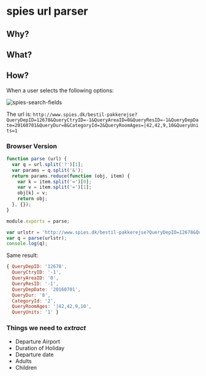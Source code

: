 # spies url parser

## Why?



## What?



## How?

When a user selects the following options:

![spies-search-fields](https://cloud.githubusercontent.com/assets/194400/15152068/db61b016-16cb-11e6-8811-4607baa2bf93.png)

The url is:
`http://www.spies.dk/bestil-pakkerejse?QueryDepID=12678&QueryCtryID=-1&QueryAreaID=0&QueryResID=-1&QueryDepDate=20160701&QueryDur=8&CategoryId=2&QueryRoomAges=|42,42,9,10&QueryUnits=1`


### Browser Version

```js
function parse (url) {
  var q = url.split('?')[1];
  var params = q.split('&');
  return params.reduce(function (obj, item) {
    var k = item.split('=')[0];
    var v = item.split('=')[1];
    obj[k] = v;
    return obj;
  }, {});
}

module.exports = parse;

var urlstr = 'http://www.spies.dk/bestil-pakkerejse?QueryDepID=12678&QueryCtryID=-1&QueryAreaID=0&QueryResID=-1&QueryDepDate=20160701&QueryDur=8&CategoryId=2&QueryRoomAges=|42,42,9,10&QueryUnits=1';
var q = parse(urlstr);
console.log(q);
```

Same result:

```js
{ QueryDepID: '12678',
  QueryCtryID: '-1',
  QueryAreaID: '0',
  QueryResID: '-1',
  QueryDepDate: '20160701',
  QueryDur: '8',
  CategoryId: '2',
  QueryRoomAges: '|42,42,9,10',
  QueryUnits: '1' }
```

### Things we need to *extract*

+ Departure Airport
+ Duration of Holiday
+ Departure date
+ Adults
+ Children
